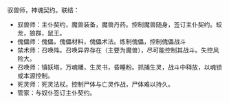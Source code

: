 驭兽师，神魂契约。联结：
- 驭兽师：主仆契约，魔兽装备，魔兽丹药。控制魔兽随身，签订主仆契约。蛟龙，狼群，鼠王。
- 傀儡师：傀儡，傀儡材料，傀儡术法。炼制傀儡，控制傀儡战斗
- 禁术师：召唤阵。召唤异界存在（主要为魔兽），尽可能控制其战斗。失控风险大。
- 召唤师：镇妖塔，万魂幡，生灵书，昏睡粉。抓捕生灵，战斗中释放，以魂锁或本源控制。
- 死灵师：死灵法杖。控制尸体与亡灵作战，尸体难以持久。
- 管家：与奴仆签订主仆契约。